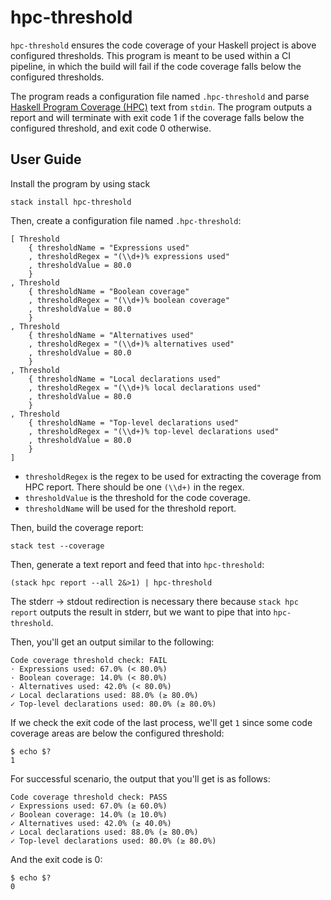 # hpc-threshold

`hpc-threshold` ensures the code coverage of your Haskell project is above configured thresholds. This program is meant to be used within a CI pipeline, in which the build will fail if the code coverage falls below the configured thresholds.

The program reads a configuration file named `.hpc-threshold` and parse [Haskell Program Coverage (HPC)](https://wiki.haskell.org/Haskell_program_coverage) text from `stdin`. The program outputs a report and will terminate with exit code 1 if the coverage falls below the configured threshold, and exit code 0 otherwise.

## User Guide

Install the program by using stack

```
stack install hpc-threshold
```

Then, create a configuration file named `.hpc-threshold`:

```
[ Threshold 
    { thresholdName = "Expressions used"
    , thresholdRegex = "(\\d+)% expressions used"
    , thresholdValue = 80.0
    }
, Threshold 
    { thresholdName = "Boolean coverage"
    , thresholdRegex = "(\\d+)% boolean coverage"
    , thresholdValue = 80.0
    }
, Threshold 
    { thresholdName = "Alternatives used"
    , thresholdRegex = "(\\d+)% alternatives used"
    , thresholdValue = 80.0
    }
, Threshold 
    { thresholdName = "Local declarations used"
    , thresholdRegex = "(\\d+)% local declarations used"
    , thresholdValue = 80.0
    }
, Threshold 
    { thresholdName = "Top-level declarations used"
    , thresholdRegex = "(\\d+)% top-level declarations used"
    , thresholdValue = 80.0
    }
]
```

- `thresholdRegex` is the regex to be used for extracting the coverage from HPC report. There should be one `(\\d+)` in the regex.
- `thresholdValue` is the threshold for the code coverage.
- `thresholdName` will be used for the threshold report.

Then, build the coverage report:

```
stack test --coverage
```

Then, generate a text report and feed that into `hpc-threshold`:

```
(stack hpc report --all 2&>1) | hpc-threshold
```

The stderr -> stdout redirection is necessary there because `stack hpc report` outputs the result in stderr, but we want to pipe that into `hpc-threshold`.

Then, you'll get an output similar to the following:

```
Code coverage threshold check: FAIL
· Expressions used: 67.0% (< 80.0%)
· Boolean coverage: 14.0% (< 80.0%)
· Alternatives used: 42.0% (< 80.0%)
✓ Local declarations used: 88.0% (≥ 80.0%)
✓ Top-level declarations used: 80.0% (≥ 80.0%)
```

If we check the exit code of the last process, we'll get `1` since some code coverage areas are below the configured threshold:

```
$ echo $?
1
```

For successful scenario, the output that you'll get is as follows:

```
Code coverage threshold check: PASS
✓ Expressions used: 67.0% (≥ 60.0%)
✓ Boolean coverage: 14.0% (≥ 10.0%)
✓ Alternatives used: 42.0% (≥ 40.0%)
✓ Local declarations used: 88.0% (≥ 80.0%)
✓ Top-level declarations used: 80.0% (≥ 80.0%)
```

And the exit code is 0:

```
$ echo $?
0
```
